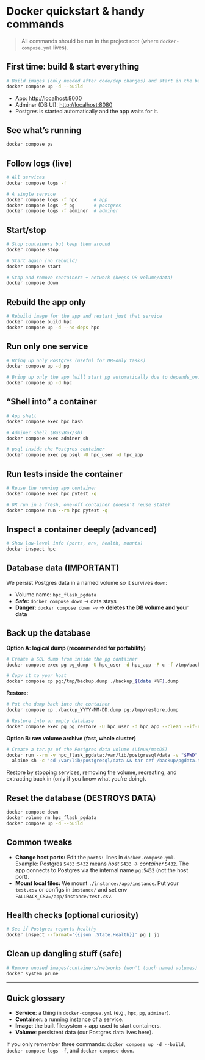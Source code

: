 # Docker quickstart & handy commands

> All commands should be run in the project root (where `docker-compose.yml` lives).

## First time: build & start everything

```bash
# Build images (only needed after code/dep changes) and start in the background
docker compose up -d --build
```

- App: [http://localhost:8000](http://localhost:8000)
- Adminer (DB UI): [http://localhost:8080](http://localhost:8080)
- Postgres is started automatically and the app waits for it.

## See what’s running

```bash
docker compose ps
```

## Follow logs (live)

```bash
# All services
docker compose logs -f

# A single service
docker compose logs -f hpc      # app
docker compose logs -f pg       # postgres
docker compose logs -f adminer  # adminer
```

## Start/stop

```bash
# Stop containers but keep them around
docker compose stop

# Start again (no rebuild)
docker compose start

# Stop and remove containers + network (keeps DB volume/data)
docker compose down
```

## Rebuild the app only

```bash
# Rebuild image for the app and restart just that service
docker compose build hpc
docker compose up -d --no-deps hpc
```

## Run only one service

```bash
# Bring up only Postgres (useful for DB-only tasks)
docker compose up -d pg

# Bring up only the app (will start pg automatically due to depends_on)
docker compose up -d hpc
```

## “Shell into” a container

```bash
# App shell
docker compose exec hpc bash

# Adminer shell (BusyBox/sh)
docker compose exec adminer sh

# psql inside the Postgres container
docker compose exec pg psql -U hpc_user -d hpc_app
```

## Run tests inside the container

```bash
# Reuse the running app container
docker compose exec hpc pytest -q

# OR run in a fresh, one-off container (doesn't reuse state)
docker compose run --rm hpc pytest -q
```

## Inspect a container deeply (advanced)

```bash
# Show low-level info (ports, env, health, mounts)
docker inspect hpc
```

## Database data (IMPORTANT)

We persist Postgres data in a named volume so it survives `down`:

- Volume name: `hpc_flask_pgdata`
- **Safe:** `docker compose down` → data stays
- **Danger:** `docker compose down -v` → **deletes the DB volume and your data**

## Back up the database

**Option A: logical dump (recommended for portability)**

```bash
# Create a SQL dump from inside the pg container
docker compose exec pg pg_dump -U hpc_user -d hpc_app -F c -f /tmp/backup.dump

# Copy it to your host
docker compose cp pg:/tmp/backup.dump ./backup_$(date +%F).dump
```

**Restore:**

```bash
# Put the dump back into the container
docker compose cp ./backup_YYYY-MM-DD.dump pg:/tmp/restore.dump

# Restore into an empty database
docker compose exec pg pg_restore -U hpc_user -d hpc_app --clean --if-exists /tmp/restore.dump
```

**Option B: raw volume archive (fast, whole cluster)**

```bash
# Create a tar.gz of the Postgres data volume (Linux/macOS)
docker run --rm -v hpc_flask_pgdata:/var/lib/postgresql/data -v "$PWD":/backup \
  alpine sh -c 'cd /var/lib/postgresql/data && tar czf /backup/pgdata.tar.gz .'
```

Restore by stopping services, removing the volume, recreating, and extracting back in (only if you know what you’re doing).

## Reset the database (DESTROYS DATA)

```bash
docker compose down
docker volume rm hpc_flask_pgdata
docker compose up -d --build
```

## Common tweaks

- **Change host ports:** Edit the `ports:` lines in `docker-compose.yml`.
  Example: Postgres `5433:5432` means _host_ `5433` → _container_ `5432`.
  The app connects to Postgres via the internal name `pg:5432` (not the host port).
- **Mount local files:** We mount `./instance:/app/instance`. Put your `test.csv` or configs in `instance/` and set env `FALLBACK_CSV=/app/instance/test.csv`.

## Health checks (optional curiosity)

```bash
# See if Postgres reports healthy
docker inspect --format='{{json .State.Health}}' pg | jq
```

## Clean up dangling stuff (safe)

```bash
# Remove unused images/containers/networks (won't touch named volumes)
docker system prune
```

---

## Quick glossary

- **Service**: a thing in `docker-compose.yml` (e.g., `hpc`, `pg`, `adminer`).
- **Container**: a running instance of a service.
- **Image**: the built filesystem + app used to start containers.
- **Volume**: persistent data (our Postgres data lives here).

If you only remember three commands:
`docker compose up -d --build`, `docker compose logs -f`, and `docker compose down`.
